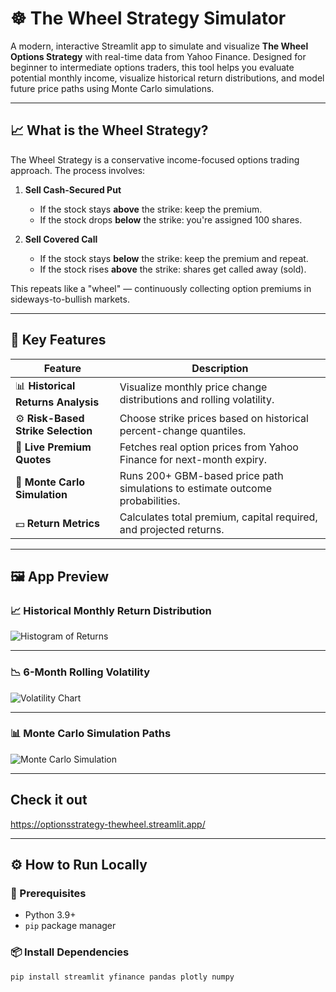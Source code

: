 # ☸️ The Wheel Strategy Simulator

A modern, interactive Streamlit app to simulate and visualize **The Wheel Options Strategy** with real-time data from Yahoo Finance. Designed for beginner to intermediate options traders, this tool helps you evaluate potential monthly income, visualize historical return distributions, and model future price paths using Monte Carlo simulations.

---

## 📈 What is the Wheel Strategy?

The Wheel Strategy is a conservative income-focused options trading approach. The process involves:

1. **Sell Cash-Secured Put**  
   - If the stock stays **above** the strike: keep the premium.
   - If the stock drops **below** the strike: you're assigned 100 shares.

2. **Sell Covered Call**  
   - If the stock stays **below** the strike: keep the premium and repeat.
   - If the stock rises **above** the strike: shares get called away (sold).

This repeats like a "wheel" — continuously collecting option premiums in sideways-to-bullish markets.

---

## 🧠 Key Features

| Feature                            | Description |
|------------------------------------|-------------|
| 📊 **Historical Returns Analysis** | Visualize monthly price change distributions and rolling volatility. |
| ⚙️ **Risk-Based Strike Selection** | Choose strike prices based on historical percent-change quantiles. |
| 💸 **Live Premium Quotes**         | Fetches real option prices from Yahoo Finance for next-month expiry. |
| 🎲 **Monte Carlo Simulation**      | Runs 200+ GBM-based price path simulations to estimate outcome probabilities. |
| 💵 **Return Metrics**              | Calculates total premium, capital required, and projected returns. |

---

## 🖼️ App Preview

### 📈 Historical Monthly Return Distribution

![Histogram of Returns](https://github.com/user-attachments/assets/5980779b-0391-4ee0-9f2b-f084e45260f1)

---

### 📉 6-Month Rolling Volatility

![Volatility Chart](https://github.com/user-attachments/assets/599eed2f-81cc-4f28-a037-26e3ea83741f)


---

### 📊 Monte Carlo Simulation Paths

![Monte Carlo Simulation](https://github.com/user-attachments/assets/5a733d75-763e-4553-bb7f-562b96bb7339)

---

## Check it out 
https://optionsstrategy-thewheel.streamlit.app/

----

## ⚙️ How to Run Locally

### 🔧 Prerequisites

- Python 3.9+
- `pip` package manager

### 📦 Install Dependencies

```bash
pip install streamlit yfinance pandas plotly numpy


